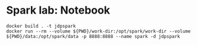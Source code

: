 # Spark lab: Notebook

```pwsh
docker build . -t jdpspark
docker run --rm --volume ${PWD}/work-dir:/opt/spark/work-dir --volume ${PWD}/data:/opt/spark/data -p 8888:8888 --name spark -d jdpspark
```
